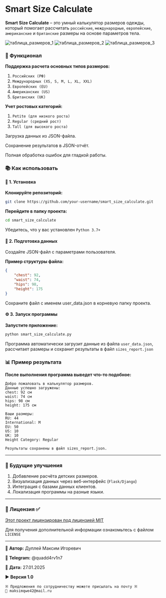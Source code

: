 # Smart Size Calculate

**Smart Size Calculate** – это умный калькулятор размеров одежды, который помогает рассчитать `российские`, `международные`, `европейские`, `американские` и `британские` размеры на основе параметров тела.

![таблица_размеров_1](https://github.com/user-attachments/assets/9bdab474-c578-498a-a8d9-39a7a32448cc)
![таблица_размеров_2](https://github.com/user-attachments/assets/0022d2ed-46aa-4e64-baca-05ffe7d77d83)
![таблица_размеров_3](https://github.com/user-attachments/assets/2f8c148b-aff1-4eda-a356-3ef9588daa95)

### 🔧 Функционал

**Поддержка расчета основных типов размеров:**
1. `Российских (РФ)`
2. `Международных (XS, S, M, L, XL, XXL)`
3. `Европейских (EU)`
4. `Американских (US)`
5. `Британских (UK)`

**Учет ростовых категорий:**
1. `Petite (для низкого роста)`
2. `Regular (средний рост)`
3. `Tall (для высокого роста)`

Загрузка данных из JSON-файла.

Сохранение результатов в JSON-отчёт.

Полная обработка ошибок для гладкой работы.

### 📚 Как использовать

#### 🔧 1. Установка

**Клонируйте репозиторий:**
```bash
git clone https://github.com/your-username/smart_size_calculate.git
```

**Перейдите в папку проекта:**
```bash
cd smart_size_calculate
```
Убедитесь, что у вас установлен `Python 3.7+`

#### 🔄 2. Подготовка данных

Создайте JSON-файл с параметрами пользователя.

**Пример структуры файла:**
```json
{
    "chest": 92,
    "waist": 74,
    "hips": 98,
    "height": 175
}
```
Сохраните файл с именем user_data.json в корневую папку проекта.

#### ⚙️ 3. Запуск программы

**Запустите приложение:**
```bash
python smart_size_calculate.py
```
Программа автоматически загрузит данные из файла `user_data.json`, рассчитает размеры и сохранит результаты в файл `sizes_report.json`

### 📊 Пример результата

**После выполнения программа выведет что-то подобное:**

```
Добро пожаловать в калькулятор размеров.
Данные успешно загружены:
chest: 92 см
waist: 74 см
hips: 98 см
height: 175 см

Ваши размеры:
RU: 44
International: M
EU: 50
US: 10
UK: 10
Height Category: Regular

Результаты сохранены в файл sizes_report.json.
```

---

### 🚀 Будущие улучшения

1. Добавление расчёта детских размеров.
2. Визуализация данных через веб-интерфейс (`Flask/Django`)
3. Интеграция с базами данных клиентов.
4. Локализация программы на разные языки.

---

### 📄 Лицензия ✅

[Этот проект лицензирован под лицензией MIT](LICENCE)

Для получения дополнительной информации ознакомьтесь с файлом `LICENSE`

---

💼 **Автор:** Дуплей Максим Игоревич

📲 **Telegram:** @quadd4rv1n7

📅 **Дата:** 27.01.2025

▶️ **Версия 1.0**

```
※ Предложения по сотрудничеству можете присылать на почту ※
📧 maksimqwe42@mail.ru
```

